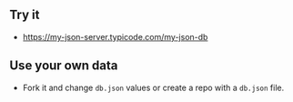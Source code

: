 ## Try it
- https://my-json-server.typicode.com/my-json-db

## Use your own data
- Fork it and change `db.json` values or create a repo with a `db.json` file.
